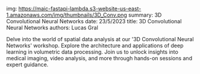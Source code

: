 img: https://maic-fastapi-lambda.s3-website-us-east-1.amazonaws.com/img/thumbnails/3D_Conv.png
summary: 3D Convolutional Neural Networks
date: 23/5/2023
title: 3D Convolutional Neural Networks
authors: Lucas Gral

Delve into the world of spatial data analysis at our '3D Convolutional Neural Networks' workshop. Explore the architecture and applications of deep learning in volumetric data processing. Join us to unlock insights into medical imaging, video analysis, and more through hands-on sessions and expert guidance.